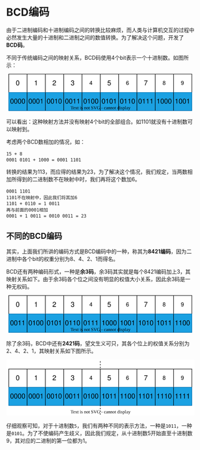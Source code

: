 # BCD编码

由于二进制编码和十进制编码之间的转换比较麻烦，而人类与计算机交互的过程中必然发生大量的十进制和二进制之间的数值转换。为了解决这个问题，开发了**BCD码**。

不同于传统编码之间的映射关系，BCD码使用4个bit表示一个十进制数。如图所示：

<div align = center>
    <img src ="../../Image/6.2.1.svg">
</div>

可以看出：这种映射方法并没有映射4个bit的全部组合。如1101就没有十进制数可以映射到。

考虑两个BCD数相加的情况，如：

```
15 + 8
0001 0101 + 1000 = 0001 1101
```

转换的结果为113，而应得的结果为23，为了解决这个情况，我们规定，当两数相加所得到的二进制数不在映射中时，我们再将这个数加6。

```
0001 1101
1101不在映射中，因此我们将其加6
1101 + 0110 = 1 0011
再与前面的0001相加
0001 + 1 0011 = 0010 0011 = 23
```

## 不同的BCD编码

其实，上面我们所讲的编码方式是BCD编码中的一种，称其为**8421编码**，因为二进制中各个bit的权重分别为8、4、2、1而得名。

BCD还有两种编码形式，一种是**余3码**，余3码其实就是每个8421编码加上3，其映射关系如下。由于余3码各个位之间没有明显的权值大小关系，因此余3码是一种无权码。

<div align = center>
    <img src = "../../Image/6.2.2.svg">
</div>

除了余3码，BCD中还有**2421码**，望文生义可只，其各个位上的权值关系分别为2、4、2、1，其映射关系如下图所示。

<div align = center>
    <img src = "../../Image/6.2.3.svg">
</div>

仔细观察可知，对于十进制数`5`，我们有两种不同的表示方法，一种是`1011`，一种是`0101`。为了不使编码产生歧义，因此我们规定，从十进制数5开始直至十进制数9，其对应的二进制的第一位都为1。